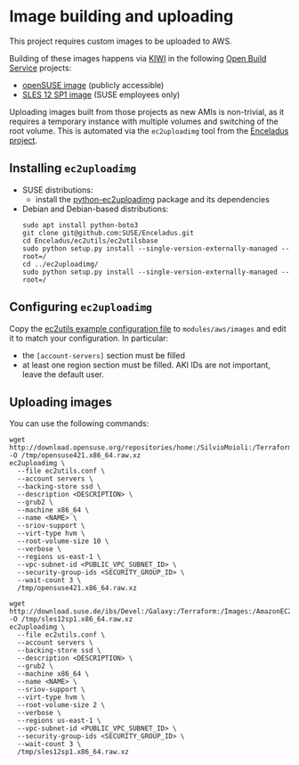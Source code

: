 # Image building and uploading

This project requires custom images to be uploaded to AWS.

Building of these images happens via [KIWI](https://github.com/SUSE/kiwi) in the following [Open Build Service](http://openbuildservice.org/) projects:

 * [openSUSE image](https://build.opensuse.org/package/show/home:SilvioMoioli:Terraform:Images:AmazonEC2/opensuse421) (publicly accessible)
 * [SLES 12 SP1 image](https://build.suse.de/package/show/Devel:Galaxy:Terraform:Images:AmazonEC2/sles12sp1) (SUSE employees only)

Uploading images built from those projects as new AMIs is non-trivial, as it requires a temporary instance with multiple volumes and switching of the root volume. This is automated via the `ec2uploadimg` tool from the [Enceladus project](https://github.com/SUSE/Enceladus).
 
## Installing `ec2uploadimg`

 - SUSE distributions:
   - install the [python-ec2uploadimg](https://software.opensuse.org/package/python-ec2uploadimg?search_term=python-ec2uploadimg) package and its dependencies
 - Debian and Debian-based distributions:
   ```
   sudo apt install python-boto3
   git clone git@github.com:SUSE/Enceladus.git
   cd Enceladus/ec2utils/ec2utilsbase
   sudo python setup.py install --single-version-externally-managed --root=/
   cd ../ec2uploadimg/
   sudo python setup.py install --single-version-externally-managed --root=/
   ```

## Configuring `ec2uploadimg`

Copy the [ec2utils example configuration file](https://raw.githubusercontent.com/SUSE/Enceladus/master/ec2utils/ec2utils.conf.example) to `modules/aws/images` and edit it to match your configuration. In particular:

 - the `[account-servers]` section must be filled
 - at least one region section must be filled. AKI IDs are not important, leave the default user.

## Uploading images

You can use the following commands:

```
wget http://download.opensuse.org/repositories/home:/SilvioMoioli:/Terraform:/Images:/AmazonEC2/images/opensuse421.x86_64.raw.xz -O /tmp/opensuse421.x86_64.raw.xz
ec2uploadimg \
  --file ec2utils.conf \
  --account servers \
  --backing-store ssd \
  --description <DESCRIPTION> \
  --grub2 \
  --machine x86_64 \
  --name <NAME> \
  --sriov-support \
  --virt-type hvm \
  --root-volume-size 10 \
  --verbose \
  --regions us-east-1 \
  --vpc-subnet-id <PUBLIC_VPC_SUBNET_ID> \
  --security-group-ids <SECURITY_GROUP_ID> \
  --wait-count 3 \
  /tmp/opensuse421.x86_64.raw.xz

wget http://download.suse.de/ibs/Devel:/Galaxy:/Terraform:/Images:/AmazonEC2/images/sles12sp1.x86_64.raw.xz -O /tmp/sles12sp1.x86_64.raw.xz
ec2uploadimg \
  --file ec2utils.conf \
  --account servers \
  --backing-store ssd \
  --description <DESCRIPTION> \
  --grub2 \
  --machine x86_64 \
  --name <NAME> \
  --sriov-support \
  --virt-type hvm \
  --root-volume-size 2 \
  --verbose \
  --regions us-east-1 \
  --vpc-subnet-id <PUBLIC_VPC_SUBNET_ID> \
  --security-group-ids <SECURITY_GROUP_ID> \
  --wait-count 3 \
  /tmp/sles12sp1.x86_64.raw.xz
```
